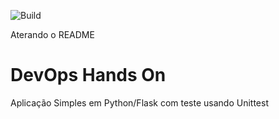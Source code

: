 ![Build](https://github.com/heiderhengstmann/devopslab/actions/workflows/.github/workflows/pipeline.yml/badge.svg)

Aterando o README

# DevOps Hands On
Aplicação Simples em Python/Flask com teste usando Unittest
